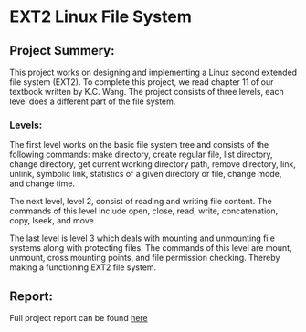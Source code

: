 # EXT2 Linux File System

## Project Summery: 
This project works on designing and implementing a Linux second extended file system (EXT2). To complete this project, we read chapter 11 of our textbook written by K.C. Wang. The project consists of three levels, each level does a different part of the file system. 

### Levels: 
The first level works on the basic file system tree and consists of the following commands: make directory, create regular file, list directory, change directory, get current working directory path, remove directory, link, unlink, symbolic link, statistics of a given directory or file, change mode, and change time. 

The next level, level 2, consist of reading and writing file content. The commands of this level include open, close, read, write, concatenation, copy, lseek, and move. 

The last level is level 3 which deals with mounting and unmounting file systems along with protecting files. The commands of this level are mount, unmount, cross mounting points, and file permission checking. Thereby making a functioning EXT2 file system.

## Report: 
Full project report can be found [here](https://github.com/NathanBunge/EXT2/wiki)
